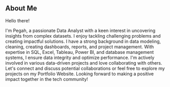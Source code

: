 ## About Me
Hello there! 

I'm Pegah, a passionate Data Analyst with a keen interest in uncovering insights from complex datasets. I enjoy tackling challenging problems and creating impactful solutions. I have a strong background in data modeling, cleaning, creating dashboards, reports, and project management. With expertise in SQL, Excel, Tableau, Power BI, and database management systems, I ensure data integrity and optimize performance. I'm actively involved in various data-driven projects and love collaborating with others. Let's connect and discuss potential collaborations or feel free to explore my projects on my Portfolio Website. Looking forward to making a positive impact together in the tech community!


